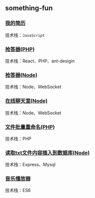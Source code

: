 ## something-fun
### [我的简历](./resume)
技术栈：`JavaScript`

### [抢答器(PHP)](./responder/php)
技术栈：React、PHP、ant-desigin

### [抢答器(Node)](./responder/node)
技术栈：Node、WebSocket

### [在线聊天室(Node)](./chatrooms/node)
技术栈：Node、WebSocket

### [文件批量重命名(PHP)](./file-rename/php)
技术栈：PHP

### [读取txt文件内容插入到数据库(Node)](./load-txt-to-database)
技术栈：Express、Mysql

### [音乐播放器](./music-player)
技术栈：ES6